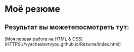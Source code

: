 # Моё резюме

## Результат вы можетепосмотреть тут:

[Моя первая работа на HTML & CSS] (HTTPS;//vyacheslavtvyou.github.io/Rezume/index.html)
